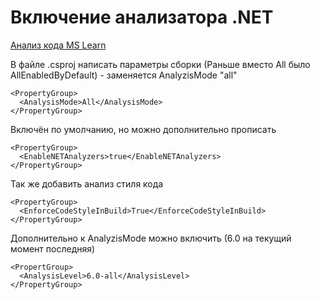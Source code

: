 # Включение анализатора .NET
[Анализ кода MS Learn](https://learn.microsoft.com/ru-ru/dotnet/fundamentals/code-analysis/overview?tabs=net-9)

В файле .csproj написать параметры сборки (Раньше вместо All было AllEnabledByDefault) - заменяется AnalyzisMode "all"
```
<PropertyGroup>
  <AnalysisMode>All</AnalysisMode>
</PropertyGroup>
```

Включён по умолчанию, но можно дополнительно прописать
```
<PropertyGroup>
  <EnableNETAnalyzers>true</EnableNETAnalyzers>
</PropertyGroup>
```

Так же добавить анализ стиля кода
```
<PropertyGroup>
  <EnforceCodeStyleInBuild>True</EnforceCodeStyleInBuild>
</PropertyGroup>
```

Дополнительно к AnalyzisMode можно включить (6.0 на текущий момент последняя)
```
<PropertGroup>
  <AnalysisLevel>6.0-all</AnalysisLevel>
</PropertyGroup>
```
